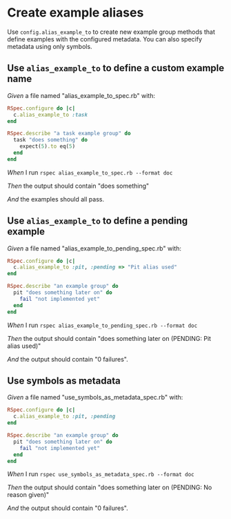 # Create example aliases

Use `config.alias_example_to` to create new example group methods that define
  examples with the configured metadata. You can also specify metadata using
  only symbols.

## Use `alias_example_to` to define a custom example name

_Given_ a file named "alias_example_to_spec.rb" with:

```ruby
RSpec.configure do |c|
  c.alias_example_to :task
end

RSpec.describe "a task example group" do
  task "does something" do
    expect(5).to eq(5)
  end
end
```

_When_ I run `rspec alias_example_to_spec.rb --format doc`

_Then_ the output should contain "does something"

_And_ the examples should all pass.

## Use `alias_example_to` to define a pending example

_Given_ a file named "alias_example_to_pending_spec.rb" with:

```ruby
RSpec.configure do |c|
  c.alias_example_to :pit, :pending => "Pit alias used"
end

RSpec.describe "an example group" do
  pit "does something later on" do
    fail "not implemented yet"
  end
end
```

_When_ I run `rspec alias_example_to_pending_spec.rb --format doc`

_Then_ the output should contain "does something later on (PENDING: Pit alias used)"

_And_ the output should contain "0 failures".

## Use symbols as metadata

_Given_ a file named "use_symbols_as_metadata_spec.rb" with:

```ruby
RSpec.configure do |c|
  c.alias_example_to :pit, :pending
end

RSpec.describe "an example group" do
  pit "does something later on" do
    fail "not implemented yet"
  end
end
```

_When_ I run `rspec use_symbols_as_metadata_spec.rb --format doc`

_Then_ the output should contain "does something later on (PENDING: No reason given)"

_And_ the output should contain "0 failures".
